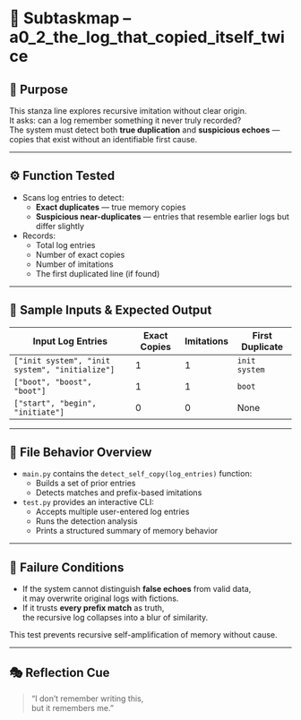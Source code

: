 <!-- Save to: subtaskmap.md -->

# 📄 Subtaskmap – a0_2_the_log_that_copied_itself_twice

## 🎯 Purpose

This stanza line explores recursive imitation without clear origin.  
It asks: can a log remember something it never truly recorded?  
The system must detect both **true duplication** and **suspicious echoes** —  
copies that exist without an identifiable first cause.

---

## ⚙️ Function Tested

- Scans log entries to detect:
  - **Exact duplicates** — true memory copies
  - **Suspicious near-duplicates** — entries that resemble earlier logs but differ slightly
- Records:
  - Total log entries
  - Number of exact copies
  - Number of imitations
  - The first duplicated line (if found)

---

## 🧪 Sample Inputs & Expected Output

| Input Log Entries                                | Exact Copies | Imitations | First Duplicate       |
|--------------------------------------------------|--------------|------------|------------------------|
| `["init system", "init system", "initialize"]`   | 1            | 1          | `init system`          |
| `["boot", "boost", "boot"]`                      | 1            | 1          | `boot`                 |
| `["start", "begin", "initiate"]`                 | 0            | 0          | None                   |

---

## 📂 File Behavior Overview

- `main.py` contains the `detect_self_copy(log_entries)` function:
  - Builds a set of prior entries
  - Detects matches and prefix-based imitations
- `test.py` provides an interactive CLI:
  - Accepts multiple user-entered log entries
  - Runs the detection analysis
  - Prints a structured summary of memory behavior

---

## 🔄 Failure Conditions

- If the system cannot distinguish **false echoes** from valid data,  
  it may overwrite original logs with fictions.
- If it trusts **every prefix match** as truth,  
  the recursive log collapses into a blur of similarity.

This test prevents recursive self-amplification of memory without cause.

---

## 🎭 Reflection Cue

> “I don’t remember writing this,  
> but it remembers me.”
